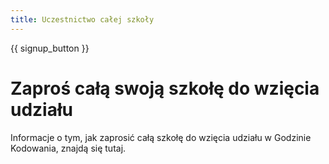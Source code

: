 ```yaml
---
title: Uczestnictwo całej szkoły
---
```


{{ signup_button }}

# Zaproś całą swoją szkołę do wzięcia udziału

Informacje o tym, jak zaprosić całą szkołę do wzięcia udziału w Godzinie Kodowania, znajdą się tutaj.